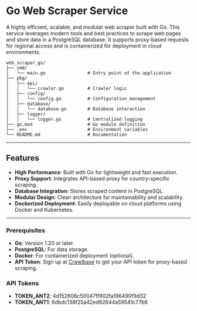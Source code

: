 # Go Web Scraper Service

A highly efficient, scalable, and modular web scraper built with Go. This service leverages modern tools and best practices to scrape web pages and store data in a PostgreSQL database. It supports proxy-based requests for regional access and is containerized for deployment in cloud environments.

```
web_scraper_go/
├── cmd/
│   └── main.go                # Entry point of the application
├── pkg/
│   ├── api/
│   │   └── crawler.go         # Crawler logic
│   ├── config/
│   │   └── config.go          # Configuration management
│   ├── database/
│   │   └── database.go        # Database interaction
│   ├── logger/
│   │   └── logger.go          # Centralized logging
├── go.mod                     # Go module definition
├── .env                       # Environment variables
└── README.md                  # Documentation
```

---

## Features

- **High Performance**: Built with Go for lightweight and fast execution.
- **Proxy Support**: Integrates API-based proxy for country-specific scraping.
- **Database Integration**: Stores scraped content in PostgreSQL.
- **Modular Design**: Clean architecture for maintainability and scalability.
- **Dockerized Deployment**: Easily deployable on cloud platforms using Docker and Kubernetes.

---

### Prerequisites

- **Go**: Version 1.20 or later.
- **PostgreSQL**: For data storage.
- **Docker**: For containerized deployment (optional).
- **API Token**: Sign up at [Crawlbase](https://crawlbase.com/) to get your API token for proxy-based scraping.

### API Tokens
- **TOKEN_ANT2**: 4d152606c50047ff802fa196490f9d32
- **TOKEN_ANT1**: 6dbdc138f25a42ed92644a59541c77b6
